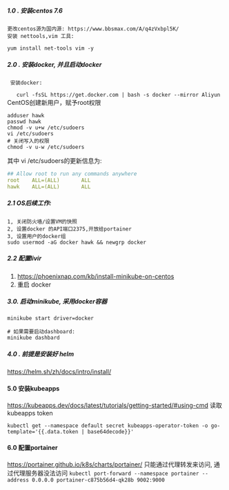 ##### 1.0 . 安装centos 7.6 
	更改centos源为国内源: https://www.bbsmax.com/A/q4zVxbpl5K/
	安装 nettools,vim 工具:
`yum install net-tools vim -y `	

##### 2.0 . 安装docker, 并且启动docker
	 安装docker: 
`	 curl -fsSL https://get.docker.com | bash -s docker --mirror Aliyun
`
	 CentOS创建新用户，赋予root权限
```shell
adduser hawk
passwd hawk
chmod -v u+w /etc/sudoers
vi /etc/sudoers
# 关闭写入的权限
chmod -v u-w /etc/sudoers
```

其中 vi /etc/sudoers的更新信息为:
```yaml
## Allow root to run any commands anywhere 
root    ALL=(ALL)       ALL
hawk    ALL=(ALL)       ALL
```

##### 2.1 OS后续工作:
	1, 关闭防火墙/设置VM的快照
	2, 设置docker 的API端口2375,开放给portainer
	3, 设置用户的docker组
	sudo usermod -aG docker hawk && newgrp docker
	

##### 2.2 配置livir
1) https://phoenixnap.com/kb/install-minikube-on-centos
2) 重启 docker

##### 3.0. 启动minikube, 采用docker容器
```shell
minikube start driver=docker

# 如果需要启动dashboard:
minikube dashbard 
```

##### 4.0 . 前提是安装好 helm
https://helm.sh/zh/docs/intro/install/

#### 5.0 安装kubeapps
https://kubeapps.dev/docs/latest/tutorials/getting-started/#using-cmd
读取kubeapps token
```shell
kubectl get --namespace default secret kubeapps-operator-token -o go-template='{{.data.token | base64decode}}'
```


#### 6.0 配置portainer
https://portainer.github.io/k8s/charts/portainer/
只能通过代理转发来访问, 通过代理服务器没法访问
`kubectl port-forward --namespace portainer --address 0.0.0.0 portainer-c875b56d4-qk28b 9002:9000`
